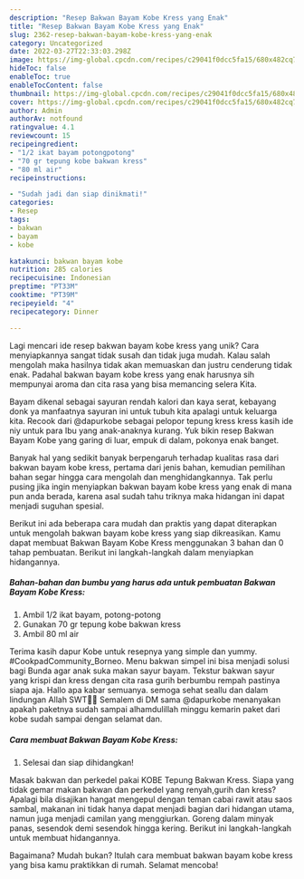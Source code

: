 ```yaml
---
description: "Resep Bakwan Bayam Kobe Kress yang Enak"
title: "Resep Bakwan Bayam Kobe Kress yang Enak"
slug: 2362-resep-bakwan-bayam-kobe-kress-yang-enak
category: Uncategorized
date: 2022-03-27T22:33:03.298Z
image: https://img-global.cpcdn.com/recipes/c29041f0dcc5fa15/680x482cq70/bakwan-bayam-kobe-kress-foto-resep-utama.jpg
hideToc: false
enableToc: true
enableTocContent: false
thumbnail: https://img-global.cpcdn.com/recipes/c29041f0dcc5fa15/680x482cq70/bakwan-bayam-kobe-kress-foto-resep-utama.jpg
cover: https://img-global.cpcdn.com/recipes/c29041f0dcc5fa15/680x482cq70/bakwan-bayam-kobe-kress-foto-resep-utama.jpg
author: Admin
authorAv: notfound
ratingvalue: 4.1
reviewcount: 15
recipeingredient:
- "1/2 ikat bayam potongpotong"
- "70 gr tepung kobe bakwan kress"
- "80 ml air"
recipeinstructions:

- "Sudah jadi dan siap dinikmati!"
categories:
- Resep
tags:
- bakwan
- bayam
- kobe

katakunci: bakwan bayam kobe 
nutrition: 285 calories
recipecuisine: Indonesian
preptime: "PT33M"
cooktime: "PT39M"
recipeyield: "4"
recipecategory: Dinner

---
```





Lagi mencari ide resep bakwan bayam kobe kress yang unik? Cara menyiapkannya sangat tidak susah dan tidak juga mudah. Kalau salah mengolah maka hasilnya tidak akan memuaskan dan justru cenderung tidak enak. Padahal bakwan bayam kobe kress yang enak harusnya sih mempunyai aroma dan cita rasa yang bisa memancing selera Kita.





Bayam dikenal sebagai sayuran rendah kalori dan kaya serat, kebayang donk ya manfaatnya sayuran ini untuk tubuh kita apalagi untuk keluarga kita. Recook dari @dapurkobe sebagai pelopor tepung kress kress kasih ide niy untuk para Ibu yang anak-anaknya kurang. Yuk bikin resep Bakwan Bayam Kobe yang garing di luar, empuk di dalam, pokonya enak banget.

Banyak hal yang sedikit banyak berpengaruh terhadap kualitas rasa dari bakwan bayam kobe kress, pertama dari jenis bahan, kemudian pemilihan bahan segar hingga cara mengolah dan menghidangkannya. Tak perlu pusing jika ingin menyiapkan bakwan bayam kobe kress yang enak di mana pun anda berada, karena asal sudah tahu triknya maka hidangan ini dapat menjadi suguhan spesial.






Berikut ini ada beberapa cara mudah dan praktis yang dapat diterapkan untuk mengolah bakwan bayam kobe kress yang siap dikreasikan. Kamu dapat membuat Bakwan Bayam Kobe Kress menggunakan 3 bahan dan 0 tahap pembuatan. Berikut ini langkah-langkah dalam menyiapkan hidangannya.

<!--inarticleads1-->

##### Bahan-bahan dan bumbu yang harus ada untuk pembuatan Bakwan Bayam Kobe Kress:

1. Ambil 1/2 ikat bayam, potong-potong
1. Gunakan 70 gr tepung kobe bakwan kress
1. Ambil 80 ml air


Terima kasih dapur Kobe untuk resepnya yang simple dan yummy. #CookpadCommunity_Borneo. Menu bakwan simpel ini bisa menjadi solusi bagi Bunda agar anak suka makan sayur bayam. Tekstur bakwan sayur yang krispi dan kress dengan cita rasa gurih berbumbu rempah pastinya siapa aja. Hallo apa kabar semuanya. semoga sehat seallu dan dalam lindungan Allah SWT🤲😇 Semalem di DM sama @dapurkobe menanyakan apakah paketnya sudah sampai alhamdulillah minggu kemarin paket dari kobe sudah sampai dengan selamat dan. 

<!--inarticleads2-->

##### Cara membuat Bakwan Bayam Kobe Kress:


1. Selesai dan siap dihidangkan!

Masak bakwan dan perkedel pakai KOBE Tepung Bakwan Kress. Siapa yang tidak gemar makan bakwan dan perkedel yang renyah,gurih dan kress? Apalagi bila disajikan hangat mengepul dengan teman cabai rawit atau saos sambal, makanan ini tidak hanya dapat menjadi bagian dari hidangan utama, namun juga menjadi camilan yang menggiurkan. Goreng dalam minyak panas, sesendok demi sesendok hingga kering. Berikut ini langkah-langkah untuk membuat hidangannya. 

Bagaimana? Mudah bukan? Itulah cara membuat bakwan bayam kobe kress yang bisa kamu praktikkan di rumah. Selamat mencoba!
